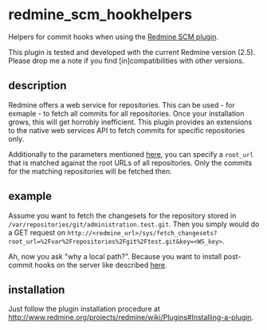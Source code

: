 redmine_scm_hookhelpers
=======================

Helpers for commit hooks when using the [Redmine SCM plugin](http://www.redmine.org/plugins/redmine_scm).

This plugin is tested and developed with the current Redmine version (2.5).
Please drop me a note if you find [in]compatibilities with other versions.

description
-----------

Redmine offers a web service for repositories.
This can be used - for exmaple - to fetch all commits for all repositories.
Once your installation grows, this will get horrobly inefficient.
This plugin provides an extensions to the native web services API to fetch commits for specific repositories only.

Additionally to the parameters mentioned
[here](http://www.redmine.org/projects/redmine/wiki/HowTo_setup_automatic_refresh_of_repositories_in_Redmine_on_commit),
you can specify a `root_url` that is matched against the root URLs of all repositories.
Only the commits for the matching repositories will be fetched then.

example
-------

Assume you want to fetch the changesets for the repository stored in
`/var/repositories/git/administration.test.git`.
Then you simply would do a GET request on
`http://<redmine_url>/sys/fetch_changesets?root_url=%2Fvar%2Frepositories%2Fgit%2Ftest.git&key=<WS_key>`.

Ah, now you ask "why a local path?". Because you want to install post-commit hooks on the server like described [here](example_installation).

installation
------------

Just follow the plugin installation procedure at
http://www.redmine.org/projects/redmine/wiki/Plugins#Installing-a-plugin.
